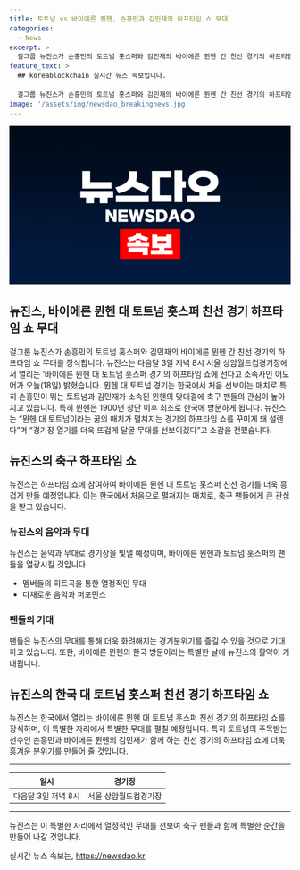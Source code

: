 ```yaml
---
title: 토트넘 vs 바이에른 뮌헨, 손흥민과 김민재의 하프타임 쇼 무대
categories:
  - News
excerpt: >
  걸그룹 뉴진스가 손흥민의 토트넘 홋스퍼와 김민재의 바이에른 뮌헨 간 친선 경기의 하프타임 쇼 무대를 장식한다. 뉴진스는 다음달 3일 서울 상암월드컵경기장에서 열리는 ‘바이에른 뮌헨 대 토트넘 홋스퍼 경기의 하프타임 쇼에 선다. 뮌헨 대 토트넘 경기는 한국에서 처음 선보이는 매치로, 특히 한국 팬들의 관심이 높아지고 있다. 특히 뮌헨은 1900년 창단 이후 최초로 한국에 방문하게 될 것으로, 뉴진스는 이를 특별한 무대로 만들기 위해 노력 중이다.
feature_text: >
  ## koreablockchain 실시간 뉴스 속보입니다.

  걸그룹 뉴진스가 손흥민의 토트넘 홋스퍼와 김민재의 바이에른 뮌헨 간 친선 경기의 하프타임 쇼 무대를 장식한다. 뉴진스는 다음달 3일 서울 상암월드컵경기장에서 열리는 ‘바이에른 뮌헨 대 토트넘 홋스퍼 경기의 하프타임 쇼에 선다. 뮌헨 대 토트넘 경기는 한국에서 처음 선보이는 매치로, 특히 한국 팬들의 관심이 높아지고 있다. 특히 뮌헨은 1900년 창단 이후 최초로 한국에 방문하게 될 것으로, 뉴진스는 이를 특별한 무대로 만들기 위해 노력 중이다.
image: '/assets/img/newsdao_breakingnews.jpg'
---
```


<p><img src="/assets/img/newsdao_breakingnews.jpg" alt="koreablockchain 속보" /></p>

<h2>뉴진스, 바이에른 뮌헨 대 토트넘 홋스퍼 친선 경기 하프타임 쇼 무대</h2>

<p data-ke-size="size16">걸그룹 뉴진스가 손흥민의 토트넘 홋스퍼와 김민재의 바이에른 뮌헨 간 친선 경기의 하프타임 쇼 무대를 장식합니다. 뉴진스는 다음달 3일 저녁 8시 서울 상암월드컵경기장에서 열리는 ‘바이에른 뮌헨 대 토트넘 홋스퍼 경기의 하프타임 쇼에 선다고 소속사인 어도어가 오늘(18일) 밝혔습니다. 뮌헨 대 토트넘 경기는 한국에서 처음 선보이는 매치로 특히 손흥민이 뛰는 토트넘과 김민재가 소속된 뮌헨의 맞대결에 축구 팬들의 관심이 높아지고 있습니다. 특히 뮌헨은 1900년 창단 이후 최초로 한국에 방문하게 됩니다. 뉴진스는 “뮌헨 대 토트넘이라는 꿈의 매치가 펼쳐지는 경기의 하프타임 쇼를 꾸미게 돼 설렌다”며 “경기장 열기를 더욱 뜨겁게 달굴 무대를 선보이겠다”고 소감을 전했습니다.</p>

<h2 data-ke-size="size26">뉴진스의 축구 하프타임 쇼</h2>

<p data-ke-size="size16">뉴진스는 하프타임 쇼에 참여하여 바이에른 뮌헨 대 토트넘 홋스퍼 친선 경기를 더욱 흥겁게 만들 예정입니다. 이는 한국에서 처음으로 펼쳐지는 매치로, 축구 팬들에게 큰 관심을 받고 있습니다.</p>

<h3 data-ke-size="size22">뉴진스의 음악과 무대</h3>

<p data-ke-size="size16">뉴진스는 음악과 무대로 경기장을 빛낼 예정이며, 바이에른 뮌헨과 토트넘 홋스퍼의 팬들을 열광시킬 것입니다.</p>

<ul>
    <li>멤버들의 히트곡을 통한 열정적인 무대</li>
    <li>다채로운 음악과 퍼포먼스</li>
</ul>

<h3 data-ke-size="size22">팬들의 기대</h3>

<p data-ke-size="size16">팬들은 뉴진스의 무대를 통해 더욱 화려해지는 경기분위기를 즐길 수 있을 것으로 기대하고 있습니다. 또한, 바이에른 뮌헨의 한국 방문이라는 특별한 날에 뉴진스의 활약이 기대됩니다.</p>

<h2 data-ke-size="size26">뉴진스의 한국 대 토트넘 홋스퍼 친선 경기 하프타임 쇼</h2>

<p data-ke-size="size16">뉴진스는 한국에서 열리는 바이에른 뮌헨 대 토트넘 홋스퍼 친선 경기의 하프타임 쇼를 장식하며, 이 특별한 자리에서 특별한 무대를 펼칠 예정입니다. 특히 토트넘의 주목받는 선수인 손흥민과 바이에른 뮌헨의 김민재가 함께 하는 친선 경기의 하프타임 쇼에 더욱 흥겨운 분위기를 만들어 줄 것입니다.</p>

<hr>

<table>
    <thead>
        <tr>
            <th style="text-align: center;">일시</th>
            <th style="text-align: center;">경기장</th>
        </tr>
    </thead>
    <tbody>
        <tr>
            <td style="text-align: center;">다음달 3일 저녁 8시</td>
            <td style="text-align: center;">서울 상암월드컵경기장</td>
        </tr>
    </tbody>
</table>

<hr>

<p data-ke-size="size16">뉴진스는 이 특별한 자리에서 열정적인 무대를 선보여 축구 팬들과 함께 특별한 순간을 만들어 나갈 것입니다.</p>
실시간 뉴스 속보는, <a href="https://newsdao.kr" rel="dofollow">https://newsdao.kr</a>


